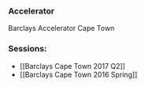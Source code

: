 
### Accelerator
Barclays Accelerator Cape Town
 
### Sessions: 
- [[Barclays Cape Town 2017 Q2]]
- [[Barclays Cape Town 2016 Spring]]


